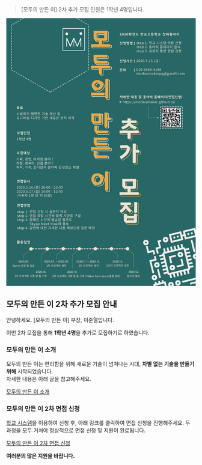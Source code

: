 > [모두의 만든 이] 2차 추가 모집 인원은 1학년 4명입니다.

<!-- more -->

![1](https://github.com/ModooMaker/ModooMaker.github.io/blob/master/_posts/introimg/%ED%8F%AC%EC%8A%A4%ED%84%B0%20v2-1.png?raw=true)

모두의 만든 이 2차 추가 모집 안내
---------------------------------

안녕하세요. [모두의 만든 이] 부장, 이준열입니다.

이번 2차 모집을 통해 **1학년 4명**을 추가로 모집하기로 하였습니다.

### 모두의 만든 이 소개

모두의 만든 이는 편리함을 위해 새로운 기술이 넘쳐나는 시대, **차별 없는 기술을 만들기 위해** 시작되었습니다.  
자세한 내용은 아래 글을 참고해주세요.

[모두의 만든 이 소개](https://modoomaker.github.io/2020/05/06/%EB%AA%A8%EB%91%90%EC%9D%98-%EB%A7%8C%EB%93%A0-%EC%9D%B4-%EC%86%8C%EA%B0%9C/)

### 모두의 만든 이 2차 면접 신청

[학교 시스템](https://pangyo.schm.co.kr)을 이용하여 신청 후, 아래 링크를 클릭하여 면접 신청을 진행해주세요. 두 과정을 모두 거쳐야 정상적으로 면접 신청 및 지원이 완료됩니다.

[모두의 만든 이 2차 면접 신청](ㅇ)

**여러분의 많은 지원을 바랍니다.**
